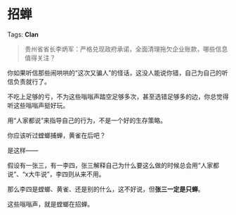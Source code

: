 # 招蝉

Tags: **Clan**

> 贵州省省长李炳军：严格兑现政府承诺，全面清理拖欠企业账款，哪些信息值得关注？



你如果听信那些闹哄哄的“这次又骗人”的怪话，这没人能说你错，自己为自己的听信负责就行了。

不吃上足够的亏，不为这些嗡嗡声踏空足够多次，甚至选错足够多的边，你总觉得听这些嗡嗡声挺好玩。

用“人家都说”来指导自己的行为，不是一个好的生存策略。

你应该听过螳螂捕蝉，黄雀在后吧？

是这样——

假设有一张三，有一李四，张三解释自己为什么要这么做的时候总会用“人家都说”、“x大牛说”，李四则从来不用。

那么李四是螳螂、黄雀、还是别的什么，这不好说，但**张三一定是只蝉**。

这些嗡嗡声，就是螳螂在招蝉。



